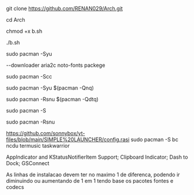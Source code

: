 git clone https://github.com/RENAN029/Arch.git

cd Arch

chmod +x b.sh

./b.sh

sudo pacman -Syu 

--downloader aria2c noto-fonts packege

sudo pacman -Scc

sudo pacman -Syu $(pacman -Qnq) 

sudo pacman -Rsnu $(pacman -Qdtq)

sudo pacman -S 

sudo pacman -Rsnu

https://github.com/sonnybox/yt-files/blob/main/SIMPLE%20LAUNCHER/config.rasi sudo pacman -S bc ncdu termusic taskwarrior

AppIndicator and KStatusNotifierItem Support; Clipboard Indicator; Dash to Dock; GSConnect

As linhas de instalacao devem ter no maximo 1 de diferenca, podendo ir diminuindo ou aumentando de 1 em 1 tendo base os pacotes fontes e codecs
